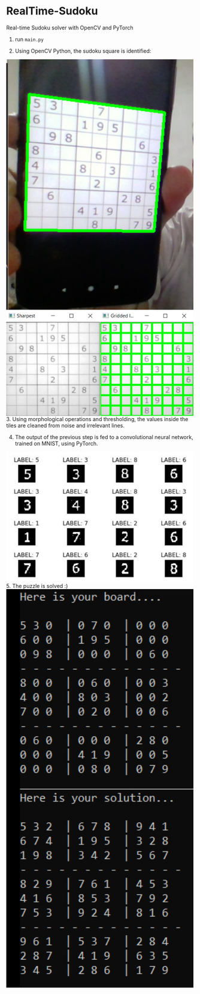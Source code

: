 # RealTime-Sudoku
Real-time Sudoku solver with OpenCV and PyTorch
1. run `main.py`

2. Using OpenCV Python, the sudoku square is identified: 

<img align="center" width="500" src="https://github.com/MohammadKhalaji/RealTime-Sudoku/blob/master/readme_images/1.jpg">

<img align="center" width="500" src="https://github.com/MohammadKhalaji/RealTime-Sudoku/blob/master/readme_images/2.jpg">
3. Using morphological operations and thresholding, the values inside the tiles are cleaned from noise and irrelevant lines.

4. The output of the previous step is fed to a convolutional neural network, trained on MNIST, using PyTorch. 

<img align="center" width="500" src="https://github.com/MohammadKhalaji/RealTime-Sudoku/blob/master/readme_images/3.jpg">
5. The puzzle is solved :)

<img align="center" width="500" src="https://github.com/MohammadKhalaji/RealTime-Sudoku/blob/master/readme_images/4.jpg">